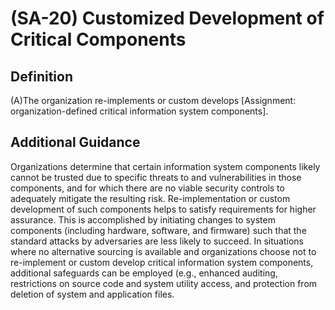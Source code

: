 
# (SA-20) Customized Development of Critical Components

## Definition

(A)The organization re-implements or custom develops [Assignment: organization-defined critical information system components].

## Additional Guidance

Organizations determine that certain information system components likely cannot be trusted due to specific threats to and vulnerabilities in those components, and for which there are no viable security controls to adequately mitigate the resulting risk. Re-implementation or custom development of such components helps to satisfy requirements for higher assurance. This is accomplished by initiating changes to system components (including hardware, software, and firmware) such that the standard attacks by adversaries are less likely to succeed. In situations where no alternative sourcing is available and organizations choose not to re-implement or custom develop critical information system components, additional safeguards can be employed (e.g., enhanced auditing, restrictions on source code and system utility access, and protection from deletion of system and application files.
